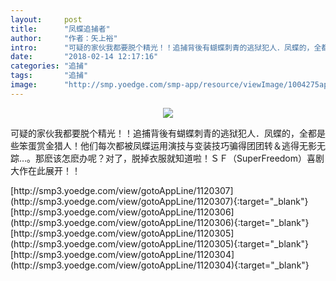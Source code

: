 ```yaml
---
layout:     post
title:      "凤蝶追捕者"
author:     "作者：矢上裕"
intro:      "可疑的家伙我都要脱个精光！！追捕背後有蝴蝶刺青的逃狱犯人．凤蝶的，全都是些笨蛋赏金猎人！他们每次都被凤蝶运用演技与变装技巧骗得团团转＆逃得无影无踪…。那麽该怎麽办呢？对了，脱掉衣服就知道啦！ＳＦ（SuperFreedom）喜剧大作在此展开！！"
date:       "2018-02-14 12:17:16"
categories: "追捕"
tags:       "追捕"
image:      "http://smp.yoedge.com/smp-app/resource/viewImage/1004275appline.png"
---
```

<div style="text-align: center">
<p><img src="http://smp.yoedge.com/smp-app/resource/viewImage/1004275appline.png"/></p>
</div>
<p class="post-meta">
<span>可疑的家伙我都要脱个精光！！追捕背後有蝴蝶刺青的逃狱犯人．凤蝶的，全都是些笨蛋赏金猎人！他们每次都被凤蝶运用演技与变装技巧骗得团团转＆逃得无影无踪…。那麽该怎麽办呢？对了，脱掉衣服就知道啦！ＳＦ（SuperFreedom）喜剧大作在此展开！！</span>
</p>
[http://smp3.yoedge.com/view/gotoAppLine/1120307](http://smp3.yoedge.com/view/gotoAppLine/1120307){:target="_blank"}
[http://smp3.yoedge.com/view/gotoAppLine/1120306](http://smp3.yoedge.com/view/gotoAppLine/1120306){:target="_blank"}
[http://smp3.yoedge.com/view/gotoAppLine/1120305](http://smp3.yoedge.com/view/gotoAppLine/1120305){:target="_blank"}
[http://smp3.yoedge.com/view/gotoAppLine/1120304](http://smp3.yoedge.com/view/gotoAppLine/1120304){:target="_blank"}


